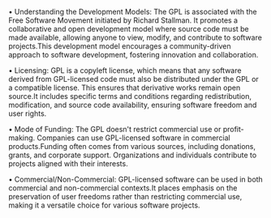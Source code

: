 • Understanding the Development Models:
The GPL is associated with the Free Software Movement initiated by Richard Stallman.
It promotes a collaborative and open development model where source code must be made available, allowing anyone to view, modify, and contribute to software projects.This development model encourages a community-driven approach to software development, fostering innovation and collaboration.

• Licensing:
GPL is a copyleft license, which means that any software derived from GPL-licensed code must also be distributed under the GPL or a compatible license. This ensures that derivative works remain open source.It includes specific terms and conditions regarding redistribution, modification, and source code availability, ensuring software freedom and user rights.

• Mode of Funding:
The GPL doesn't restrict commercial use or profit-making. Companies can use GPL-licensed software in commercial products.Funding often comes from various sources, including donations, grants, and corporate support. Organizations and individuals contribute to projects aligned with their interests.

• Commercial/Non-Commercial:
GPL-licensed software can be used in both commercial and non-commercial contexts.It places emphasis on the preservation of user freedoms rather than restricting commercial use, making it a versatile choice for various software projects.
